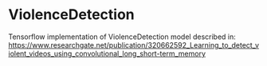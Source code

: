# ViolenceDetection
Tensorflow implementation of ViolenceDetection model described in: https://www.researchgate.net/publication/320662592_Learning_to_detect_violent_videos_using_convolutional_long_short-term_memory
